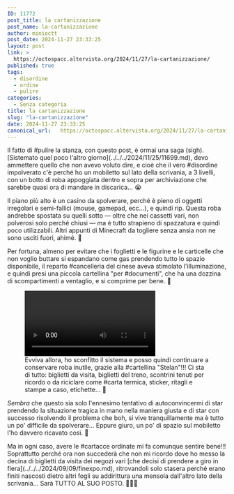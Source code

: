 ```yaml
---
ID: 11772
post_title: la cartanizzazione
post_name: la-cartanizzazione
author: minioctt
post_date: 2024-11-27 23:33:25
layout: post
link: >
  https://octospacc.altervista.org/2024/11/27/la-cartanizzazione/
published: true
tags:
  - disordine
  - ordine
  - pulire
categories:
  - Senza categoria
title: la cartanizzazione
slug: "la-cartanizzazione"
date: 2024-11-27 23:33:25
canonical_url:   https://octospacc.altervista.org/2024/11/27/la-cartanizzazione/
---
```

<!-- wp:paragraph -->
<p markdown="1">Il fatto di #pulire la stanza, con questo post, è ormai una saga (sigh). [Sistemato quel poco l'altro giorno](../../../2024/11/25/11699.md), devo ammettere quello che non avevo voluto dire, e cioè che il vero #disordine impolverato c'è perché ho un mobiletto sul lato della scrivania, a 3 livelli, con un botto di roba appoggiata dentro e sopra per archiviazione che sarebbe quasi ora di mandare in discarica... 😭️</p>
<!-- /wp:paragraph -->

<!-- wp:paragraph -->
<p markdown="1">Il piano più alto è un casino da spolverare, perché è pieno di oggetti irregolari e semi-fallici (mouse, gamepad, ecc...), e quindi rip. Questa roba andrebbe spostata su quelli sotto — oltre che nei cassetti vari, non polverosi solo perché chiusi — ma è tutto strapieno di spazzatura e quindi poco utilizzabili. Altri appunti di Minecraft da togliere senza ansia non ne sono usciti fuori, ahimé. 📜️</p>
<!-- /wp:paragraph -->

<!-- wp:paragraph -->
<p markdown="1">Per fortuna, almeno per evitare che i foglietti e le figurine e le carticelle che non voglio buttare si espandano come gas prendendo tutto lo spazio disponibile, il reparto #cancelleria del cinese aveva stimolato l'illuminazione, e quindi presi una piccola cartellina "per #documenti", che ha una dozzina di scompartimenti a ventaglio, e si comprime per bene. 🤭️</p>
<!-- /wp:paragraph -->

<!-- wp:paragraph -->
<p markdown="1"></p>
<!-- /wp:paragraph -->

<!-- wp:video {"id":11695,"loop":true} -->
<figure class="wp-block-video"><video controls loop src="https://octospacc.github.io/microblog-mirror/assets/uploads/2024/11/wp-1732377950606.mp4"></video><figcaption class="wp-element-caption">Evviva allora, ho sconfitto il sistema e posso quindi continuare a conservare roba inutile, grazie alla #cartellina "Stelan"!!! Ci sta di tutto: biglietti da visita, biglietti del treno, scontrini tenuti per ricordo o da riciclare come #carta termica, sticker, ritagli e stampe a caso, etichette... 🤯️</figcaption></figure>
<!-- /wp:video -->

<!-- wp:paragraph -->
<p markdown="1"></p>
<!-- /wp:paragraph -->

<!-- wp:paragraph -->
<p markdown="1"><em>Sembra</em> che questo sia solo l'ennesimo tentativo di autoconvincermi di star prendendo la situazione tragica in mano nella maniera giusta e di star con successo risolvendo il problema che boh, si vive tranquillamente ma è tutto un po' difficile da spolverare... Eppure giuro, un po' di spazio sul mobiletto l'ho davvero ricavato così. 👊️</p>
<!-- /wp:paragraph -->

<!-- wp:paragraph -->
<p markdown="1">Ma in ogni caso, avere le #cartacce ordinate mi fa comunque sentire bene!!! Soprattutto perché ora non succederà che non mi ricordo dove ho messo la decina di biglietti da visita dei negozi vari [che decisi di prendere a giro in fiera](../../../2024/09/09/finexpo.md), ritrovandoli solo stasera perché erano finiti nascosti dietro altri fogli su addirittura una mensola dall'altro lato della scrivania... Sarà TUTTO AL SUO POSTO. 🙊️🙈️🙊️</p>
<!-- /wp:paragraph -->